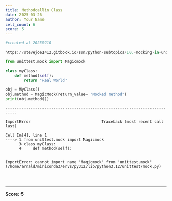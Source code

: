 ```yaml
---
title: Methodcallin Class
date: 2025-03-26
author: Your Name
cell_count: 6
score: 5
---
```


```python
#created at 20250210

```


```python
https://stevejoe1412.gitbook.io/ssn/python-subtopics/10.-mocking-in-unit-tests
```


```python
from unittest.mock import Magicmock

class myClass:
    def method(self):
        return "Real World"

obj = MyClass()
obj.method = MagicMock(return_value= "Mocked method")
print(obj.method())
```


    ---------------------------------------------------------------------------

    ImportError                               Traceback (most recent call last)

    Cell In[4], line 1
    ----> 1 from unittest.mock import Magicmock
          3 class myClass:
          4     def method(self):


    ImportError: cannot import name 'Magicmock' from 'unittest.mock' (/home/arnald/miniconda3/envs/py312/lib/python3.12/unittest/mock.py)



```python

```


```python

```


```python

```


---
**Score: 5**